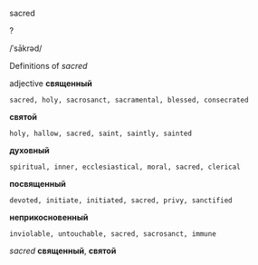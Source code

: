 sacred

?

/ˈsākrəd/

Definitions of _sacred_

adjective
**священный**

    sacred, holy, sacrosanct, sacramental, blessed, consecrated
**святой**

    holy, hallow, sacred, saint, saintly, sainted
**духовный**

    spiritual, inner, ecclesiastical, moral, sacred, clerical
**посвященный**

    devoted, initiate, initiated, sacred, privy, sanctified
**неприкосновенный**

    inviolable, untouchable, sacred, sacrosanct, immune

_sacred_
**священный**, **святой**